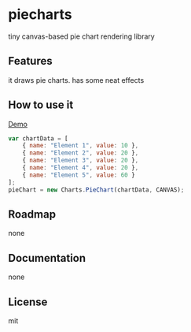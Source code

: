 # piecharts
tiny canvas-based pie chart rendering library

## Features
it draws pie charts. has some neat effects

## How to use it
[Demo](https://alexvitkov.github.io/tinychartlib/demo.html)
```JavaScript
var chartData = [
    { name: "Element 1", value: 10 },
    { name: "Element 2", value: 20 },
    { name: "Element 3", value: 20 },
    { name: "Element 4", value: 20 },
    { name: "Element 5", value: 60 }
];
pieChart = new Charts.PieChart(chartData, CANVAS);
```

## Roadmap
none

## Documentation
none

## License
mit